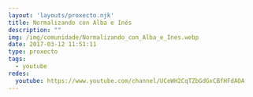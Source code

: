 ```yaml
---
layout: 'layouts/proxecto.njk'
title: Normalizando con Alba e Inés
description: ""
img: /img/comunidade/Normalizando_con_Alba_e_Ines.webp
date: 2017-03-12 11:51:11
type: proxecto
tags:
  - youtube
redes:
  youtube: https://www.youtube.com/channel/UCeWH2CqTZbGdGxCBfHFdAOA
---
```

